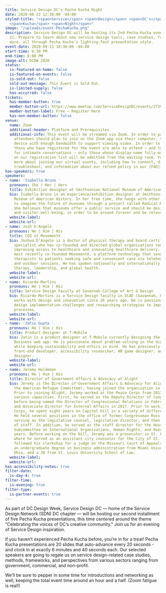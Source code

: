 ```yaml
---
title: Service Design DC's Pecha Kucha Night
date: 2020-08-22 12:38:00 -04:00
styled-title: "<span>Service</span> <span>Design</span> <span>DC's</span> <span>Pecha</span>
  <span>Kucha</span> <span>Night</span>"
image: "/uploads/event-PechaKucha.png"
description: Service Design DC will be hosting its 2nd Pecha Kucha event on September
  21. Prepare to learn about new service design tools, case studies, frameworks, and
  more, all through Pecha Kucha’s lighting-fast presentation style.
event-date: 2020-09-21 18:30:00 -04:00
start-time: 6:30 PM
end-time: 8:00 PM
image-alt: DCDW 2020
status:
  is-featured-on-home: false
  is-featured-on-events: false
  is-sold-out: false
  sold-out-message: This Event is Sold Out.
  is-limited-supply: false
  has-occurred: false
tickets:
  has-member-button: true
  member-button-url: https://www.meetup.com/ServiceDesignDC/events/272920680/
  member-button-label: Free — Register Here
  has-non-member-button: false
venue:
  name: Zoom
  additional-header: Platform and Prerequisites
  additional-info: This event will be streamed via Zoom. In order to participate fully,
    attendees should plan to join on the Zoom app via their computer, tablet, or mobile
    device with enough bandwidth to support viewing video. In order to ensure only
    those who have registered for the event are able to attend — and to create space
    for intimate conversations — only those whose display name fully matches the name
    on our registration list will be admitted from the waiting room. You can find
    more about joining our virtual events, including how to connect, directions to
    troubleshoot, and information about our refund policy in our [FAQ](/faqs/).
has-speakers: true
speakers:
- name: 'Isabella Bruno '
  pronouns: She | Her | Hers
  title: Exhibition designer at Smithsonian National Museum of American History
  bio: Isabella Bruno is an experience/exhibition designer at Smithsonian's National
    Museum of American History. In her free time, she hangs with other museum workers
    to imagine the future of museums through a project called Radical Museum Futures.
    She believes that museums offer a public service and should be designed for staff
    and visitor well-being, in order to be around forever and be relevant.
  website-label: 
  website-url: 
- name: Josh D'Angelo
  pronouns: He | Him | His
  title: CEO of MovementX
  bio: Joshua D’Angelo is a doctor of physical therapy and board certified orthopedic
    specialist who has co-founded and directed global organizations centered around
    improving access to healthcare and innovating healthcare delivery. Dr. D’Angelo
    most recently co-founded MovementX, a platform technology that sends trusted physical
    therapists to patients seeking safe and convenient care via telehealth, home-based,
    and outdoor sessions. He has spoken nationally and internationally on physical
    therapy, leadership, and global health.
  website-label: 
  website-url: 
- name: Ricardo Martins
  pronouns: He | Him | His
  title: Service Design Faculty at Savannah College of Art & Design
  bio: Ricardo Martins is a Service Design faculty in SCAD (Savannah, Georgia) and
    works with design and innovation since 26 years ago. He is passionate about service
    design implementation challenges and researching strategies to improve innovation
    processes.
  website-label: 
  website-url: 
- name: 'Jatin Gupta '
  pronouns: He | Him | His
  title: Product Designer at T-Mobile
  bio: Jatin is a product designer at T-Mobile currently designing the T-Mobile for
    Business web app. He is passionate about problem-solving in the digital space
    while keeping sustainability and ethics in mind. He has previously worked as a
    front-end developer, accessibility researcher, AR game designer, and now a product
    designer.
  website-label: 
  website-url: 
- name: Jeremy Haldeman
  pronouns: He | Him | His
  title: Director of Government Affairs & Advocacy at Alight
  bio: Jeremy is the Director of Government Affairs & Advocacy for Alight (formerly
    the American Refugee Committee), having joined the organization in January 2017.
    Prior to joining Alight, Jeremy worked at the Peace Corps from 2013 – 2017 in
    various capacities. First, he served as the Deputy Director of Congressional Relations
    before being named the Director of Congressional Relations in February of 2015
    and Associate Director for External Affairs in 2017. Prior to working at the Peace
    Corps, he spent eight years on Capitol Hill in a variety of different capacities.
    He held several positions in the office of former Congressman Russ Carnahan, including
    serving as the legislative counsel, legislative director, and then deputy chief
    of staff. In addition, he served as the staff director for the House Foreign Affairs
    Subcommittee on International Organizations, Human Rights, and Oversight for three
    years. Before working on the Hill, Jeremy was a prosecutor in St. Louis, Missouri
    where he served as an assistant city counselor for the City of St. Louis, which
    followed his clerkship for a judge on the Missouri Court of Appeals. Jeremy holds
    an undergraduate degree in business administration from Miami University in Oxford,
    Ohio, and a JD from St. Louis University School of Law.
  website-label: 
  website-url: 
has-accessibility-notes: true
filter-date:
  is-day-4: true
filter-time:
  is-evening: true
filter-type:
  is-partner-events: true
---
```


As part of DC Design Week, Service Design DC — home of the Service Design Network (SDN) DC chapter — will be hosting our second installment of five Pecha Kucha presentations, this time centered around the theme “Celebrating the voices of DC’s creative community.” Join us for an evening of Service Design inspiration.

If you haven’t experienced Pecha Kucha before, you’re in for a treat! Pecha Kucha presentations are 20 slides that auto-advance every 20 seconds - and clock in at exactly 6 minutes and 40 seconds each. Our selected speakers are going to regale us on service design-related case studies, methods, frameworks, and perspectives from various sectors ranging from government, commercial, and non-profit. 

We’ll be sure to pepper in some time for introductions and networking as well, keeping the total event time around an hour and a half. (Zoom fatigue is real!)
